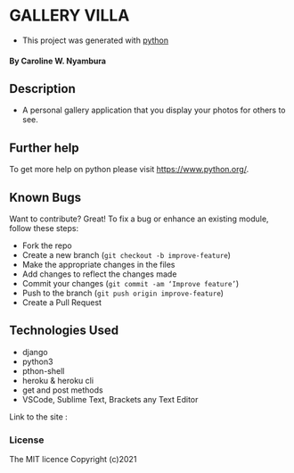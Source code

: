 # GALLERY VILLA

-  This project was generated with [python](https://www.python.org/) 
#### By **Caroline W. Nyambura**

## Description
- A personal gallery application that you display your photos for others to see.

## Further help

To get more help on python please visit https://www.python.org/.

## Known Bugs
Want to contribute? Great!
To fix a bug or enhance an existing module, follow these steps:
- Fork the repo
- Create a new branch (`git checkout -b improve-feature`)
- Make the appropriate changes in the files
- Add changes to reflect the changes made
- Commit your changes (`git commit -am ‘Improve feature’`)
- Push to the branch (`git push origin improve-feature`)
- Create a Pull Request
## Technologies Used
- django
- python3
- pthon-shell
- heroku & heroku cli
- get and post methods
- VSCode, Sublime Text, Brackets any Text Editor

Link to the site : 

### License
The MIT licence Copyright (c)2021
